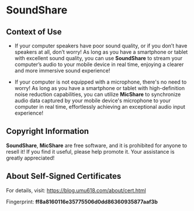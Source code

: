 # SoundShare

## Context of Use

- If your computer speakers have poor sound quality, or if you don’t have speakers at all, don’t worry! As long as you have a smartphone or tablet with excellent sound quality, you can use **SoundShare** to stream your computer’s audio to your mobile device in real time, enjoying a clearer and more immersive sound experience!

- If your computer is not equipped with a microphone, there's no need to worry! As long as you have a smartphone or tablet with high-definition noise reduction capabilities, you can utilize **MicShare** to synchronize audio data captured by your mobile device's microphone to your computer in real time, effortlessly achieving an exceptional audio input experience!

## Copyright Information

**SoundShare**, **MicShare** are free software, and it is prohibited for anyone to resell it! If you find it useful, please help promote it. Your assistance is greatly appreciated!

## About Self-Signed Certificates

For details, visit: <https://blog.umu618.com/about/cert.html>

Fingerprint: **ff8a8160116e35775506d0dd86360935877aaf3b**
